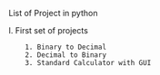 List of Project in python

I. First set of projects

        1. Binary to Decimal
        2. Decimal to Binary
        3. Standard Calculator with GUI
